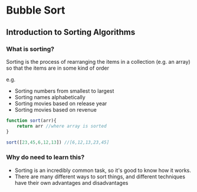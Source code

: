 # Bubble Sort

## Introduction to Sorting Algorithms

### What is sorting? 

Sorting is the process of rearranging the items in a collection (e.g. an array) so that the items are in some kind of order

e.g.
- Sorting numbers from smallest to largest
- Sorting names alphabetically
- Sorting movies based on release year
- Sorting movies based on revenue

```js
function sort(arr){
    return arr //where array is sorted
}

sort([23,45,6,12,13]) //[6,12,13,23,45]
```

### Why do need to learn this?
- Sorting is an incredibly common task, so it's good to know how it works. 
- There are many different ways to sort things, and different techniques have their own advantages and disadvantages
